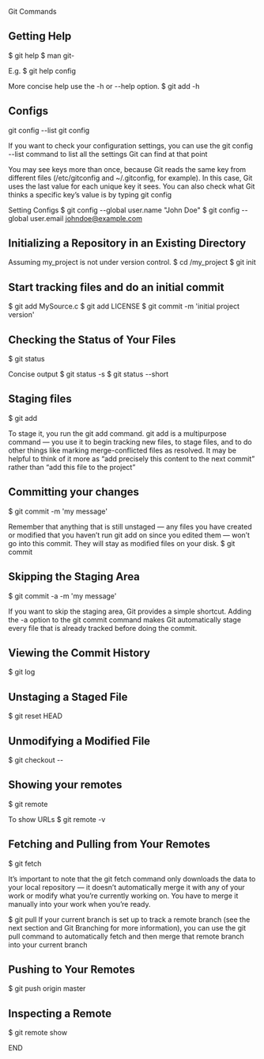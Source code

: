 Git Commands

## Getting Help
$ git help <verb>
$ man git-<verb>

E.g.
$ git help config

More concise help use the -h or --help option.
$ git add -h


## Configs
git config --list
git config <key>

If you want to check your configuration settings, you can use the git config --list command to list all the settings Git can find at that point

You may see keys more than once, because Git reads the same key from different files (/etc/gitconfig and ~/.gitconfig, for example). In this case, Git uses the last value for each unique key it sees.
You can also check what Git thinks a specific key’s value is by typing git config <key>

Setting Configs
$ git config --global user.name "John Doe"
$ git config --global user.email johndoe@example.com


## Initializing a Repository in an Existing Directory
Assuming my_project is not under version control.
$ cd /my_project
$ git init


## Start tracking files and do an initial commit
$ git add MySource.c
$ git add LICENSE
$ git commit -m 'initial project version'


## Checking the Status of Your Files
$ git status

Concise output
$ git status -s
$ git status --short


## Staging files
$ git add <file>

To stage it, you run the git add command. git add is a multipurpose command — you use it to begin tracking new files, to stage files, and to do other things like marking merge-conflicted files as resolved. It may be helpful to think of it more as “add precisely this content to the next commit” rather than “add this file to the project”


## Committing your changes
$ git commit -m 'my message'

Remember that anything that is still unstaged — any files you have created or modified that you haven’t run git add on since you edited them — won’t go into this commit. They will stay as modified files on your disk.
$ git commit


## Skipping the Staging Area
$ git commit -a -m 'my message'

If you want to skip the staging area, Git provides a simple shortcut. Adding the -a option to the git commit command makes Git automatically stage every file that is already tracked before doing the commit.


## Viewing the Commit History
$ git log


## Unstaging a Staged File
$ git reset HEAD <file>


## Unmodifying a Modified File
$ git checkout -- <file>


## Showing your remotes
$ git remote

To show URLs
$ git remote -v


## Fetching and Pulling from Your Remotes
$ git fetch <remote>

It’s important to note that the git fetch command only downloads the data to your local repository — it doesn’t automatically merge it with any of your work or modify what you’re currently working on. You have to merge it manually into your work when you’re ready.

$ git pull
If your current branch is set up to track a remote branch (see the next section and Git Branching for more information), you can use the git pull command to automatically fetch and then merge that remote branch into your current branch


## Pushing to Your Remotes
$ git push origin master


## Inspecting a Remote
$ git remote show <remote>


END
